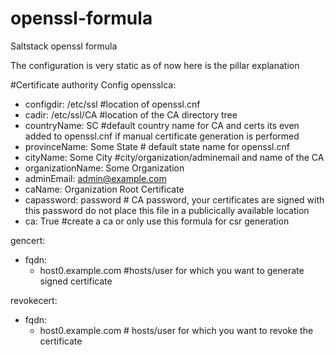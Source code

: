 # openssl-formula
Saltstack openssl formula

The configuration is very static as of now here is the pillar explanation

#Certificate authority Config
opensslca:
  - configdir: /etc/ssl    #location of openssl.cnf
  - cadir: /etc/ssl/CA     #location of the CA directory tree
  - countryName: SC        #default country name for CA and certs its even added to openssl.cnf if manual certificate generation is performed
  - provinceName: Some State # default state name for openssl.cnf
  - cityName: Some City      #city/organization/adminemail and name of the CA   
  - organizationName: Some Organization
  - adminEmail: admin@example.com
  - caName: Organization Root Certificate
  - capassword: password     # CA password, your certificates are signed with this password do not place this file in a publicically available location
  - ca: True #create a ca or only use this formula for csr generation
    
gencert: 
  - fqdn:
    - host0.example.com      #hosts/user for which you want to generate signed certificate
    
revokecert:
  - fqdn:
    - host0.example.com      # hosts/user for which you want to revoke the certificate